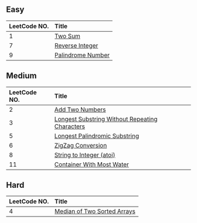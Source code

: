 ## Easy

|LeetCode NO.|Title|
|:------------- |:------------- |
|1|[Two Sum][0001]|
|7|[Reverse Integer][0007]|
|9|[Palindrome Number][0009]|


## Medium

|LeetCode NO.|Title|
|:------------- |:------------- |
|2|[Add Two Numbers][0002]|
|3|[Longest Substring Without Repeating Characters][0003]|
|5|[Longest Palindromic Substring][0005]|
|6|[ZigZag Conversion][0006]|
|8|[String to Integer (atoi)][0008]|
|11|[Container With Most Water][0011]|


## Hard

|LeetCode NO.|Title|
|:------------- |:------------- |
|4|[Median of Two Sorted Arrays ][0004]|







[0001]: https://github.com/Jucongyuan/LeetCode_Java/blob/master/src/com/jucongyuan/easy/_0001/1.%20Two%20Sum.md
[0002]: https://github.com/Jucongyuan/LeetCode_Java/blob/master/src/com/jucongyuan/medium/_0002/2.%20Add%20Two%20Numbers.md
[0003]: https://github.com/Jucongyuan/LeetCode_Java/blob/master/src/com/jucongyuan/medium/_0003/3.%20Longest%20Substring%20Without%20Repeating%20Characters.md
[0004]: https://github.com/Jucongyuan/LeetCode_Java/blob/master/src/com/jucongyuan/hard/_0004/4.%20Median%20of%20Two%20Sorted%20Arrays.md
[0005]: https://github.com/Jucongyuan/LeetCode_Java/blob/master/src/com/jucongyuan/medium/_0005/5.%20Longest%20Palindromic%20Substring.md
[0006]: https://github.com/Jucongyuan/LeetCode_Java/blob/master/src/com/jucongyuan/medium/_0006/6.%20ZigZag%20Conversion.md
[0007]: https://github.com/Jucongyuan/LeetCode_Java/blob/master/src/com/jucongyuan/easy/_0007/7.%20Reverse%20Integer.md
[0008]: https://github.com/Jucongyuan/LeetCode_Java/blob/master/src/com/jucongyuan/easy/_0008/8.%20String%20to%20Integer%20(atoi).md
[0009]: https://github.com/Jucongyuan/LeetCode_Java/blob/master/src/com/jucongyuan/easy/_0009/9.%20Palindrome%20Number.md
[0011]: https://github.com/Jucongyuan/LeetCode_Java/blob/master/src/com/jucongyuan/easy/_0011/11.%20Container%20With%20Most%20Water.md